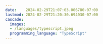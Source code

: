 ```yaml
---
date:    2024-02-29T21:07:03.006780-07:00
lastmod: 2024-02-29T21:20:30.694030-07:00
cascade:
  images:
  - /languages/typescript.jpeg
  programming_language: "TypeScript"
---
```

